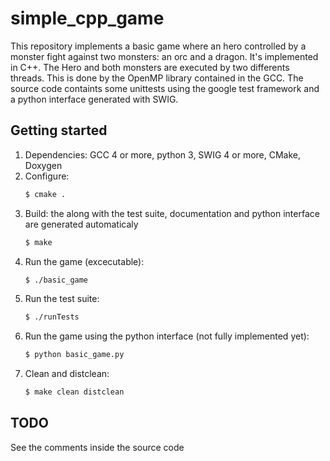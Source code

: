 # simple_cpp_game

This repository implements a basic game where an hero controlled by a monster fight against two monsters: an orc and a dragon. It's implemented in C++. The Hero and both monsters are executed by two differents threads. This is done by the OpenMP library contained in the GCC. The source code containts some unittests using the google test framework and a python interface generated with SWIG.


## Getting started

1. Dependencies: GCC 4 or more, python 3, SWIG 4 or more, CMake, Doxygen
2. Configure:
    ```bash
    $ cmake .
    ```
3. Build: the along with the test suite, documentation and python interface are generated automaticaly
    ```bash
    $ make
    ```
4. Run the game (excecutable):
    ```bash
    $ ./basic_game
    ```
5. Run the test suite:
    ```bash
    $ ./runTests
    ```
6. Run the game using the python interface (not fully implemented yet):
    ```bash
    $ python basic_game.py
    ```
7. Clean and distclean:
    ```bash
    $ make clean distclean
    ```

## TODO
See the comments inside the source code
